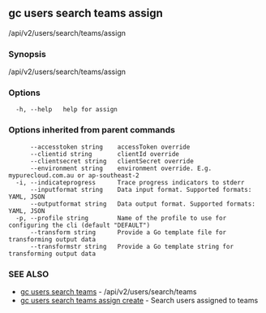 ## gc users search teams assign

/api/v2/users/search/teams/assign

### Synopsis

/api/v2/users/search/teams/assign

### Options

```
  -h, --help   help for assign
```

### Options inherited from parent commands

```
      --accesstoken string    accessToken override
      --clientid string       clientId override
      --clientsecret string   clientSecret override
      --environment string    environment override. E.g. mypurecloud.com.au or ap-southeast-2
  -i, --indicateprogress      Trace progress indicators to stderr
      --inputformat string    Data input format. Supported formats: YAML, JSON
      --outputformat string   Data output format. Supported formats: YAML, JSON
  -p, --profile string        Name of the profile to use for configuring the cli (default "DEFAULT")
      --transform string      Provide a Go template file for transforming output data
      --transformstr string   Provide a Go template string for transforming output data
```

### SEE ALSO

* [gc users search teams](gc_users_search_teams.html)	 - /api/v2/users/search/teams
* [gc users search teams assign create](gc_users_search_teams_assign_create.html)	 - Search users assigned to teams


